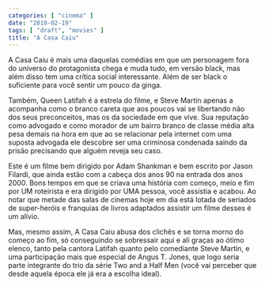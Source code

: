 ```yaml
---
categories: [ "cinema" ]
date: "2019-02-19"
tags: [ "draft", "movies" ]
title: "A Casa Caiu"
---
```

A Casa Caiu é mais uma daquelas comédias em que um personagem fora
do universo do protagonista chega e muda tudo, em versão black, mas
além disso tem uma crítica social interessante. Além de ser black o
suficiente para você sentir um pouco da ginga.

Também, Queen Latifah é a estrela do filme, e Steve Martin apenas a
acompanha como o branco careta que aos poucos vai se libertando não dos
seus preconceitos, mas os da sociedade em que vive. Sua reputação como
advogado e como morador de um bairro branco de classe média alta pesa
demais na hora em que ao se relacionar pela internet com uma suposta
advogada ele descobre ser uma criminosa condenada saindo da prisão
precisando que alguém reveja seu caso.

Este é um filme bem dirigido por Adam Shankman e bem escrito por Jason
Filardi, que ainda estão com a cabeça dos anos 90 na entrada dos anos
2000. Bons tempos em que se criava uma história com começo, meio e
fim por UM roteirista e era dirigido por UMA pessoa, você assistia
e acabou. Ao notar que metade das salas de cinemas hoje em dia está
lotada de seriados de super-heróis e franquias de livros adaptados
assistir um filme desses é um alívio.

Mas, mesmo assim, A Casa Caiu abusa dos clichês e se torna morno
do começo ao fim, só conseguindo se sobressair aqui e ali graças
ao ótimo elenco, tanto pela cantora Latifah quanto pelo comediante
Steve Martin, e uma participação mais que especial de Angus T. Jones,
que logo seria parte integrante do trio da série Two and a Half Men
(você vai perceber que desde aquela época ele já era a escolha ideal).
